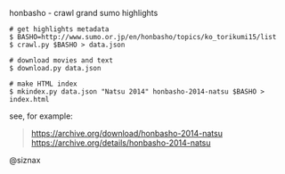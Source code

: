 honbasho - crawl grand sumo highlights


    # get highlights metadata
    $ BASHO=http://www.sumo.or.jp/en/honbasho/topics/ko_torikumi15/list
    $ crawl.py $BASHO > data.json

    # download movies and text
    $ download.py data.json

    # make HTML index
    $ mkindex.py data.json "Natsu 2014" honbasho-2014-natsu $BASHO > index.html


see, for example:

> <https://archive.org/download/honbasho-2014-natsu>
> <https://archive.org/details/honbasho-2014-natsu>


@siznax
